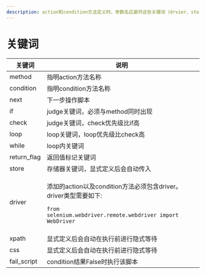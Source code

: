 ```yaml
---
description: action和condition方法定义时，参数名应避开这些关键词（drvier、store、xpath、css需要显式定义才能生效）
---
```


# 关键词

| 关键词          | 说明                                                                                                                                                                                  |
| ------------ | ----------------------------------------------------------------------------------------------------------------------------------------------------------------------------------- |
| method       | 指明action方法名称                                                                                                                                                                        |
| condition    | 指明condition方法名称                                                                                                                                                                     |
| next         | 下一步操作脚本                                                                                                                                                                             |
| if           | judge关键词，必须与method同时出现                                                                                                                                                              |
| check        | judge关键词，check优先级比if高                                                                                                                                                               |
| loop         | loop关键词，loop优先级比check高                                                                                                                                                              |
| while        | loop内关键词                                                                                                                                                                            |
| return\_flag | 返回值标记关键词                                                                                                                                                                            |
| store        | 存储器关键词，显式定义后会自动传入                                                                                                                                                                   |
| driver       | <p>添加的action以及condition方法必须包含driver。driver类型需要如下:</p><pre class="language-python"><code class="lang-python">from selenium.webdriver.remote.webdriver import WebDriver
</code></pre> |                                                                                                                                                                             
| xpath        | 显式定义后会自动在执行前进行隐式等待                                                                                                                                                                  |
| css          | 显式定义后会自动在执行前进行隐式等待                                                                                                                                                                  |
| fail\_script | condition结果False时执行该脚本                                                                                                                                                              |
